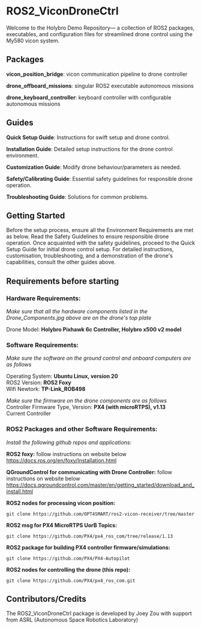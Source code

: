 # ROS2_ViconDroneCtrl

Welcome to the Holybro Demo Repository— a collection of ROS2 packages, executables, and configuration files for streamlined drone control using the My580 vicon system. 

## Packages

**vicon_position_bridge**: vicon communication pipeline to drone controller

**drone_offboard_missions**: singular ROS2 executable autonomous missions

**drone_keyboard_controller**: keyboard controller with configurable autonomous missions

## Guides

**Quick Setup Guide**: Instructions for swift setup and drone control.

**Installation Guide**: Detailed setup instructions for the drone control 
environment.

**Customization Guide**: Modify drone behaviour/parameters as needed.

**Safety/Calibrating Guide**: Essential safety guidelines for responsible drone operation.

**Troubleshooting Guide**: Solutions for common problems.

## Getting Started

Before the setup process, ensure all the Environment Requirements are met as below. Read the Safety Guidelines to ensure responsible drone operation. Once acquainted with the safety guidelines, proceed to the Quick Setup Guide for initial drone control setup.
For detailed instructions, customisation, troubleshooting, and a demonstration of the drone's capabilities, consult the other guides above.

## Requirements before starting 
### Hardware Requirements:
*Make sure that all the hardware components listed in the Drone_Components.jpg above are on the drone's top plate*  

Drone Model: **Holybro Pixhawk 6c Controller, Holybro x500 v2 model**

### Software Requirements: 
*Make sure the software on the ground control and onboard computers are as follows*   

Operating System: **Ubuntu Linux, version 20**  
ROS2 Version: **ROS2 Foxy**  
Wifi Newtork: **TP-Link_ROB498**

*Make sure the firmware on the drone components are as follows*   
Controller Firmware Type, Version: **PX4 (with microRTPS), v1.13**  
Current Controller

### ROS2 Packages and other Software Requirements:  
*Install the following github repos and applications:*  

**ROS2 foxy:**  follow instructions on website below  
https://docs.ros.org/en/foxy/Installation.html 

**QGroundControl for communicating with Drone Controller:**  follow instructions on website below  
https://docs.qgroundcontrol.com/master/en/getting_started/download_and_install.html    

**ROS2 nodes for processing vicon position:**
```
git clone https://github.com/OPT4SMART/ros2-vicon-receiver/tree/master
```    
**ROS2 msg for PX4 MicroRTPS UorB Topics:**  
```
git clone https://github.com/PX4/px4_ros_com/tree/release/1.13
```   
**ROS2 package for building PX4 controller firmware/simulations:**
```
git clone https://github.com/PX4/PX4-Autopilot 
```   
**ROS2 nodes for controlling the drone (this repo):**
```
git clone https://github.com/PX4/px4_ros_com.git 
```    

## Contributors/Credits

The ROS2_ViconDroneCtrl package is developed by Joey Zou with support from ASRL (Autonomous Space Robotics Laboratory)
